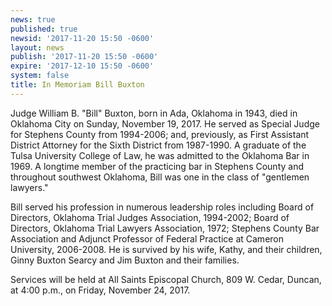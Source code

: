 ```yaml
---
news: true
published: true
newsid: '2017-11-20 15:50 -0600'
layout: news
publish: '2017-11-20 15:50 -0600'
expire: '2017-12-10 15:50 -0600'
system: false
title: In Memoriam Bill Buxton
---
```

Judge William B. "Bill" Buxton, born in Ada, Oklahoma in 1943, died in Oklahoma City on Sunday, November 19, 2017.  He served as Special Judge for Stephens County from 1994-2006; and, previously, as First Assistant District Attorney for the Sixth District from 1987-1990. A graduate of the Tulsa University College of Law, he was admitted to the Oklahoma Bar in 1969. A longtime member of the practicing bar in Stephens County and throughout southwest Oklahoma, Bill was one in the class of "gentlemen lawyers."

Bill served his profession in numerous leadership roles including Board of Directors, Oklahoma Trial Judges Association, 1994-2002; Board of Directors, Oklahoma Trial Lawyers Association, 1972; Stephens County Bar Association and Adjunct Professor of Federal Practice at Cameron University, 2006-2008. He is survived by his wife, Kathy, and their children, Ginny Buxton Searcy and Jim Buxton and their families.

Services will be held at All Saints Episcopal Church, 809 W. Cedar, Duncan, at 4:00 p.m., on Friday, November 24, 2017.  
